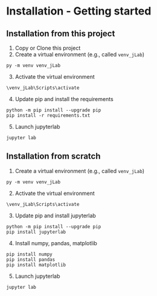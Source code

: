# Installation - Getting started

## Installation from this project
1. Copy or Clone this project
2. Create a virtual environment (e.g., called `venv_jLab`)
```
py -m venv venv_jLab
```
3. Activate the virtual environment
```
\venv_jLab\Scripts\activate
```
4. Update pip and install the requirements
```
python -m pip install --upgrade pip
pip install -r requirements.txt
```
5. Launch jupyterlab
```
jupyter lab
```

## Installation from scratch
1. Create a virtual environment (e.g., called `venv_jLab`)
```
py -m venv venv_jLab
```

2. Activate the virtual environment 
```
\venv_jLab\Scripts\activate
```
3. Update pip and install jupyterlab
```
python -m pip install --upgrade pip
pip install jupyterlab
```
4. Install numpy, pandas, matplotlib

```
pip install numpy
pip install pandas
pip install matplotlib
```
5. Launch jupyterlab
```
jupyter lab
```




